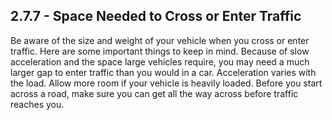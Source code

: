 ## 2.7.7 - Space Needed to Cross or Enter Traffic
Be aware of the size and weight of your vehicle when you cross or enter traffic. Here are some important things to keep in mind.
Because of slow acceleration and the space large vehicles require, you may need a much larger gap to enter traffic than you would in a car. Acceleration varies with the load. Allow more room if your vehicle is heavily loaded. Before you start across a road, make sure you can get all the way across before traffic reaches you.